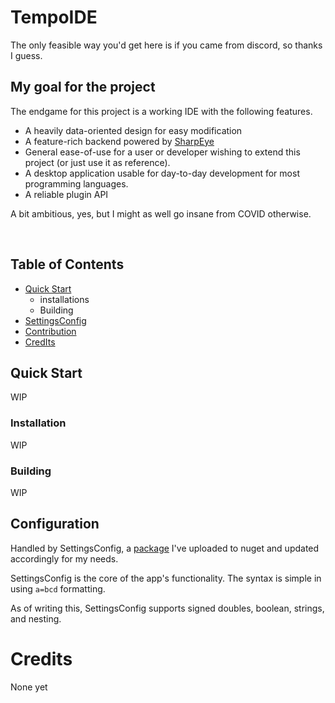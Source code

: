 # TempoIDE

The only feasible way you'd get here is if you came from discord, so thanks I guess.

## My goal for the project

The endgame for this project is a working IDE with the
following features.

- A heavily data-oriented design for easy modification 
- A feature-rich backend powered by [SharpEye](https://github.com/zeplar-exe/SharpEye)
- General ease-of-use for a user or developer wishing to extend this project (or just use it as reference).
- A desktop application usable for day-to-day development for most programming languages.
- A reliable plugin API

A bit ambitious, yes, but I might as well go insane from COVID otherwise.

<br/>

## Table of Contents

- [Quick Start](#quick-start)
  - installations
  - Building
- [SettingsConfig](#settings-config)
- [Contribution](#contribution)
- [CredIts](#credits)

## Quick Start

WIP

### Installation

WIP

### Building

WIP

## Configuration 

 Handled by SettingsConfig, a [package](#) I've uploaded to nuget and updated accordingly for my needs.

SettingsConfig is the core of the app's functionality. The syntax is simple in using `a=bcd` formatting.

As of writing this, SettingsConfig supports signed doubles, boolean, strings, and nesting.

# Credits

None yet 
